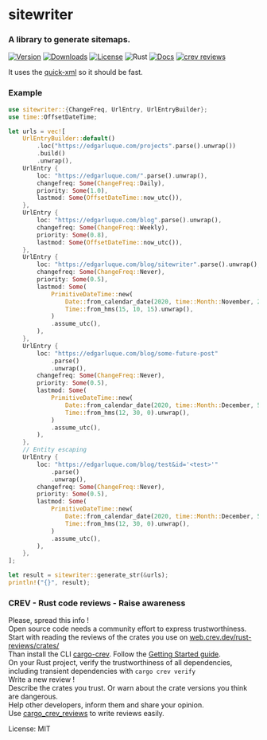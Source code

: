 # sitewriter

### A library to generate sitemaps.

[![Version](https://img.shields.io/crates/v/sitewriter)](https://crates.io/crates/sitewriter)
[![Downloads](https://img.shields.io/crates/d/sitewriter)](https://crates.io/crates/sitewriter)
[![License](https://img.shields.io/crates/l/sitewriter)](https://crates.io/crates/sitewriter)
![Rust](https://github.com/edg-l/sitewriter/workflows/Rust/badge.svg)
[![Docs](https://docs.rs/sitewriter/badge.svg)](https://docs.rs/sitewriter)
[![crev reviews](https://web.crev.dev/rust-reviews/badge/crev_count/sitewriter.svg)](https://web.crev.dev/rust-reviews/crate/sitewriter/)

It uses the [quick-xml](https://github.com/tafia/quick-xml) so it should be fast.

### Example

```rust
use sitewriter::{ChangeFreq, UrlEntry, UrlEntryBuilder};
use time::OffsetDateTime;

let urls = vec![
    UrlEntryBuilder::default()
        .loc("https://edgarluque.com/projects".parse().unwrap())
        .build()
        .unwrap(),
    UrlEntry {
        loc: "https://edgarluque.com/".parse().unwrap(),
        changefreq: Some(ChangeFreq::Daily),
        priority: Some(1.0),
        lastmod: Some(OffsetDateTime::now_utc()),
    },
    UrlEntry {
        loc: "https://edgarluque.com/blog".parse().unwrap(),
        changefreq: Some(ChangeFreq::Weekly),
        priority: Some(0.8),
        lastmod: Some(OffsetDateTime::now_utc()),
    },
    UrlEntry {
        loc: "https://edgarluque.com/blog/sitewriter".parse().unwrap(),
        changefreq: Some(ChangeFreq::Never),
        priority: Some(0.5),
        lastmod: Some(
            PrimitiveDateTime::new(
                Date::from_calendar_date(2020, time::Month::November, 22).unwrap(),
                Time::from_hms(15, 10, 15).unwrap(),
            )
            .assume_utc(),
        ),
    },
    UrlEntry {
        loc: "https://edgarluque.com/blog/some-future-post"
            .parse()
            .unwrap(),
        changefreq: Some(ChangeFreq::Never),
        priority: Some(0.5),
        lastmod: Some(
            PrimitiveDateTime::new(
                Date::from_calendar_date(2020, time::Month::December, 5).unwrap(),
                Time::from_hms(12, 30, 0).unwrap(),
            )
            .assume_utc(),
        ),
    },
    // Entity escaping
    UrlEntry {
        loc: "https://edgarluque.com/blog/test&id='<test>'"
            .parse()
            .unwrap(),
        changefreq: Some(ChangeFreq::Never),
        priority: Some(0.5),
        lastmod: Some(
            PrimitiveDateTime::new(
                Date::from_calendar_date(2020, time::Month::December, 5).unwrap(),
                Time::from_hms(12, 30, 0).unwrap(),
            )
            .assume_utc(),
        ),
    },
];

let result = sitewriter::generate_str(&urls);
println!("{}", result);
```

### CREV - Rust code reviews - Raise awareness

Please, spread this info !\
Open source code needs a community effort to express trustworthiness.\
Start with reading the reviews of the crates you use on [web.crev.dev/rust-reviews/crates/](https://web.crev.dev/rust-reviews/crates/) \
Than install the CLI [cargo-crev](https://github.com/crev-dev/cargo-crev)\. Follow the [Getting Started guide](https://github.com/crev-dev/cargo-crev/blob/master/cargo-crev/src/doc/getting_started.md). \
On your Rust project, verify the trustworthiness of all dependencies, including transient dependencies with `cargo crev verify`\
Write a new review ! \
Describe the crates you trust. Or warn about the crate versions you think are dangerous.\
Help other developers, inform them and share your opinion.\
Use [cargo_crev_reviews](https://crates.io/crates/cargo_crev_reviews) to write reviews easily.

License: MIT
